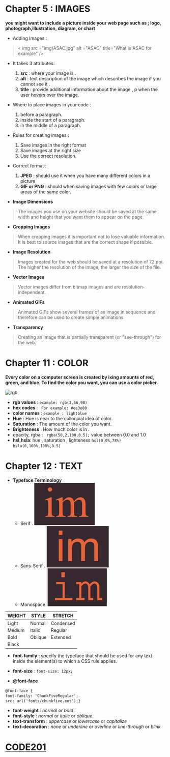 # Chapter 5 : IMAGES

**you might want to include a picture inside your web page such as ; logo, photograph,illustration, diagram, or chart**

- Adding Images :
> < img src ="img/ASAC.jpg" alt ="ASAC" title="What is ASAC for example" />

- It takes 3 attributes:
  1. **src** : where your image is .
  2. **alt** : text description of the image which describes the image if you cannot see it .
  3. **title** :  provide additional information about the image , p when the user hovers over the image.

- Where to place images in your code :
  1. before a paragraph.
  2. inside the start of a paragraph.
  3. in the middle of a paragraph.

- Rules for creating images :
  1. Save images in the right format
  2. Save images at the right size
  3. Use the correct resolution.

- Correct format :
  1. **JPEG** : should use it when you have many different colors in a picture
  2. **GIF or PNG** : should when saving images with few colors or large areas of the same color.

- **Image Dimensions**
> The images you use on your website should be saved at the same width and height that you want them to appear on the page. 

- **Cropping Images**
> When cropping images it is important not to lose valuable information. It is best to source images that are the correct shape if possible.

- **Image Resolution**
> Images created for the web should be saved at a resolution of 72 ppi. The higher the resolution of the image, the larger the size of the file.
 
- **Vector Images**
> Vector images differ from bitmap images and are resolution-independent.

- **Animated GIFs**
> Animated GIFs show several frames of an image in sequence and therefore can be used to create simple animations.

- **Transparency**
> Creating an image that is partially transparent (or "see-through") for the web.

# Chapter 11 : COLOR

**Every color on a computer screen is created by ixing amounts of red, green, and blue. To find the color you want, you can use a color picker.**

![rgb](/mnt/c/Users/ALI/Desktop/reading-notes/pics/rgb_palette.png)

- **rgb values** : `example: rgb(3,66,90)`
- **hex codes** : ` For example: #ee3e80`
- **color names** : `example : lightblue`
- **Hue** : Hue is near to the colloquial idea of color.
- **Saturation** : The amount of the color you want.
- **Brighteness** : How much color is in . 
- opacity, rgba : ` rgba(50,2,100,0.5);` value between 0.0 and 1.0
- **hsl,hsla**: hue , saturation , lighteness
`hsl(0,0%,78%)`
`hsla(0,100%,100%,0.5)`

# Chapter 12 : TEXT

- **Typeface Terminology**
  - Serif . ![serif](pics/serif.png)
  - Sans-Serif . ![sans-serif](pics/sans_serif.png)
  - Monospace. ![monospace](pics/mono.png)

**WEIGHT** | **STYLE** | **STRETCH**
------------ | ------------- | ------------
Light | Normal | Condensed
Medium | Italic | Regular
Bold | Oblique | Extended
Black | | 

- **font-family** : specify the typeface that should be used for any text inside the element(s) to which a CSS rule applies.

- **font-size** : `font-size: 12px;`
- **@font-face**
```
@font-face {
font-family: 'ChunkFiveRegular';
src: url('fonts/chunkfive.eot');}
```
- **font-weight** : *normal* or *bold* .
- **font-style** : *normal* or *italic* or *oblique*.
- **text-transform** : *uppercase* or *lowercase* or *capitalize*
- **text-decoration** : *none* or *underline* or *overline* or *line-through* or *blink*

# [CODE201](https://malakmomani.github.io/reading-notes/code201/home)
